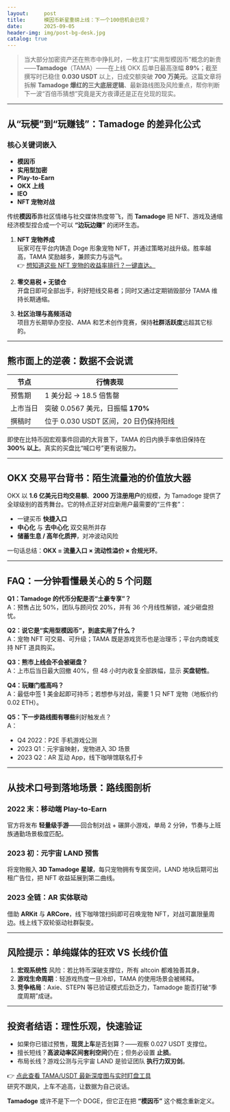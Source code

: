 ```yaml
---
layout:     post
title:      模因币新星重磅上线：下一个100倍机会已现？
date:       2025-09-05
header-img: img/post-bg-desk.jpg
catalog: true
---
```


> 当大部分加密资产还在熊市中挣扎时，一枚主打“实用型模因币”概念的新贵——**Tamadoge**（TAMA）——在上线 OKX 后单日最高涨幅 **89%**；截至撰写时已稳住 **0.030 USDT** 以上，日成交额突破 **700 万美元**。这篇文章将拆解 **Tamadoge 爆红的三大底层逻辑**、最新路线图及风险重点，帮你判断下一波“百倍币猜想”究竟是天方夜谭还是正在兑现的现实。

---

## 从“玩梗”到“玩赚钱”：Tamadoge 的差异化公式

### 核心关键词嵌入

- **模因币**
- **实用型加密**
- **Play-to-Earn**
- **OKX 上线**
- **IEO**
- **NFT 宠物对战**

传统**模因币**靠社区情绪与社交媒体热度带飞，而 **Tamadoge** 把 NFT、游戏及通缩经济模型捏合成一个可以 **“边玩边赚”** 的闭环生态。

1. **NFT 宠物养成**  
   玩家可在平台内铸造 Doge 形象宠物 NFT，并通过策略对战升级。胜率越高，TAMA 奖励越多，兼顾实力与运气。  
   👉 [想知道这些 NFT 宠物的收益率排行？一键直达。](https://okxdog.com/)

2. **零交易税 + 无锁仓**  
   开盘日即可全部出手，利好短线交易者；同时又通过定期销毁部分 TAMA 维持长期通缩。

3. **社区治理与高频活动**  
   项目方长期举办空投、AMA 和艺术创作竞赛，保持**社群活跃度**远超其它标的。

---

## 熊市面上的逆袭：数据不会说谎

| 节点 | 行情表现 |
|---|---|
| 预售期 | 1 美分起 → 18.5 倍售罄 |
| 上市当日 | 突破 0.0567 美元，日振幅 **170%** |
| 撰稿时 | 位于 0.030 USDT 区间，20 日仍保持阳线 |

即使在比特币因宏观事件回调的大背景下，TAMA 的日内换手率依旧保持在 **300% 以上**。真实的买盘比“喊口号”更有说服力。

---

## OKX 交易平台背书：陌生流量池的价值放大器

OKX 以 **1.6 亿美元日均交易额**、**2000 万注册用户**的规模，为 Tamadoge 提供了全球级别的首秀舞台。它的特点正好对应新用户最需要的“三件套”：

- 一键买币 **快捷入口**
- **中心化** 与 **去中心化** 双交易所并存  
- **储蓄生息 / 高年化质押**，对冲波动风险

一句话总结：**OKX = 流量入口 × 流动性溢价 × 合规光环**。

---

## FAQ：一分钟看懂最关心的 5 个问题

**Q1：Tamadoge 的代币分配是否“土豪专享”？**  
A：预售占比 50%，团队与顾问仅 20%，并有 36 个月线性解锁，减少砸盘担忧。

**Q2：说它是“实用型模因币”，到底实用了什么？**  
A：宠物 NFT 可交易、可升级；TAMA 既是游戏货币也是治理币；平台内商城支持 NFT 道具购买。

**Q3：熊市上线会不会被砸盘？**  
A：上市后当日最大回撤 40%，但 48 小时内收复全部跌幅，显示 **买盘韧性**。

**Q4：玩赚门槛高吗？**  
A：最低中签 1 美金起即可持币；若想参与对战，需要 1 只 NFT 宠物（地板价约 0.02 ETH）。

**Q5：下一步路线图有哪些**利好触发点？  
A：  
- Q4 2022：P2E 手机游戏公测  
- 2023 Q1：元宇宙映射，宠物进入 3D 场景  
- 2023 Q2：AR 互动 App，线下咖啡馆联名打卡

---

## 从技术口号到落地场景：路线图剖析

### 2022 末：移动端 Play-to-Earn
官方将发布 **轻量级手游**——回合制对战 + 碾屏小游戏，单局 2 分钟，节奏与上班族通勤场景极度匹配。

### 2023 初：元宇宙 LAND 预售
将宠物搬入 **3D Tamadoge 星球**，每只宠物拥有专属空间，LAND 地块后期可出租广告位，把 NFT 收益延展到第二曲线。

### 2023 全链：AR 实体联动
借助 **ARKit** 与 **ARCore**，线下咖啡馆扫码即可召唤宠物 NFT，对战可赢限量周边。线上线下双轮驱动社群裂变。

---

## 风险提示：单纯媒体的狂欢 VS 长线价值

1. **宏观系统性** 风险：若比特币深破支撑位，所有 altcoin 都难独善其身。  
2. **游戏生命周期**：轻游戏热度一旦冷却，TAMA 的使用场景会被稀释。  
3. **竞争格局**：Axie、STEPN 等已验证模式后劲乏力，Tamadoge 能否打破“季度周期”成谜。

---

## 投资者结语：理性乐观，快速验证

- 如果你已错过预售，**现货上车**是否划算？——观察 0.027 USDT 支撑位。  
- 擅长短线？**高波动率区间套利空间**仍在；但务必设置 **止损**。  
- 布局长线？游戏公测与元宇宙 LAND 是验证团队 **执行力双刃剑**。

👉 [点此查看 TAMA/USDT 最新深度图与实时盯盘工具](https://okxdog.com/)  
研究不跟风，上车不追高，让数据为自己说话。  

**Tamadoge** 或许不是下一个 DOGE，但它正在把 **“模因币”** 这个概念重新定义。